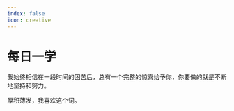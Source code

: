 ```yaml
---
index: false
icon: creative
---
```


# 每日一学
我始终相信在一段时间的困苦后，总有一个完整的惊喜给予你，你要做的就是不断地坚持和努力。

厚积薄发，我喜欢这个词。